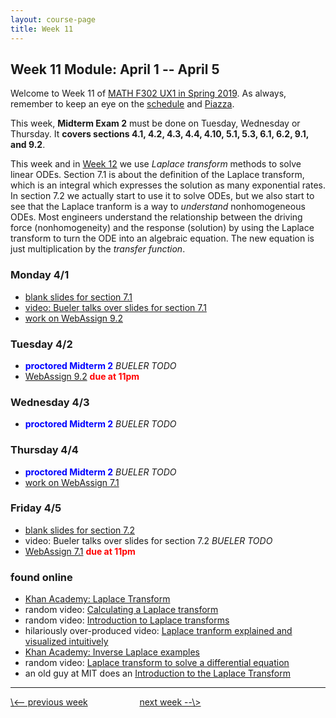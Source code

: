 ```yaml
---
layout: course-page
title: Week 11
---
```


## Week 11 Module: April 1 -- April 5

Welcome to Week 11 of [MATH F302 UX1 in Spring 2019](index.html).  As always, remember to keep an eye on the [schedule](schedule.pdf) and [Piazza](https://piazza.com/uaf/spring2019/math302ux1/home).

This week, **Midterm Exam 2** must be done on Tuesday, Wednesday or Thursday.  It **covers sections 4.1, 4.2, 4.3, 4.4, 4.10, 5.1, 5.3, 6.1, 6.2, 9.1, and 9.2**.

This week and in [Week 12](week12) we use _Laplace transform_ methods to solve linear ODEs.  Section 7.1 is about the definition of the Laplace transform, which is an integral which expresses the solution as many exponential rates.  In section 7.2 we actually start to use it to solve ODEs, but we also start to see that the Laplace tranform is a way to _understand_ nonhomogeneous ODEs.  Most engineers understand the relationship between the driving force (nonhomogeneity) and the response (solution) by using the Laplace transform to turn the ODE into an algebraic equation.  The new equation is just multiplication by the _transfer function_.

### Monday 4/1
* [blank slides for section 7.1](assets/slides/7-1.pdf)
* [video: Bueler talks over slides for section 7.1](https://expl.ai/XRCNTSX)
* [work on WebAssign 9.2](https://www.webassign.net/)

### Tuesday 4/2
* <span style="color:blue">**proctored Midterm 2**</span> _BUELER TODO_
* [WebAssign 9.2](https://www.webassign.net/) <span style="color:red">**due at 11pm**</span>

### Wednesday 4/3
* <span style="color:blue">**proctored Midterm 2**</span> _BUELER TODO_

### Thursday 4/4
* <span style="color:blue">**proctored Midterm 2**</span> _BUELER TODO_
* [work on WebAssign 7.1](https://www.webassign.net/)

### Friday 4/5
* [blank slides for section 7.2](assets/slides/7-2.pdf)
* video: Bueler talks over slides for section 7.2 _BUELER TODO_
* [WebAssign 7.1](https://www.webassign.net/) <span style="color:red">**due at 11pm**</span>

### found online
* [Khan Academy: Laplace Transform](https://www.khanacademy.org/math/differential-equations/laplace-transform/laplace-transform-tutorial/v/laplace-transform-1)
* random video: [Calculating a Laplace transform](https://www.youtube.com/watch?v=wI6ki-_79nc)
* random video: [Introduction to Laplace transforms](https://www.youtube.com/watch?v=TmDPbofx2Nk)
* hilariously over-produced video: [Laplace tranform explained and visualized intuitively](https://www.youtube.com/watch?v=6MXMDrs6ZmA)
* [Khan Academy: Inverse Laplace examples](https://www.khanacademy.org/math/differential-equations/laplace-transform/properties-of-laplace-transform/v/inverse-laplace-examples)
* random video: [Laplace transform to solve a differential equation](https://www.youtube.com/watch?v=kbp9qWS-Bsk)
* an old guy at MIT does an [Introduction to the Laplace Transform](https://ocw.mit.edu/courses/mathematics/18-03-differential-equations-spring-2010/video-lectures/lecture-19-introduction-to-the-laplace-transform/)

<hr>
<a align="left" href="week10">\<-- previous week</a>  &nbsp; &nbsp; &nbsp; &nbsp; &nbsp; &nbsp; &nbsp; &nbsp; &nbsp; &nbsp; <a align="right" href="week12">next week --\></a>
